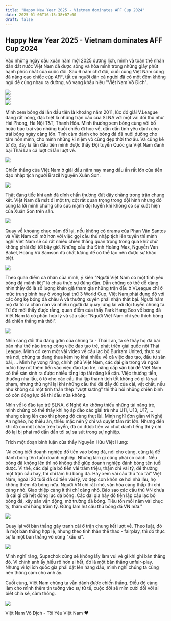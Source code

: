 ```yaml
---
title: "Happy New Year 2025 - Vietnam dominates AFF Cup 2024"
date: 2025-01-06T16:15:38+07:00
draft: false
---
```


## Happy New Year 2025 - Vietnam dominates AFF Cup 2024

Vào những ngày đầu xuân năm mới 2025 dương lịch, mình và toàn thể nhân dân đất nước Việt Nam đã được sống và hòa mình trong những giây phút hạnh phúc nhất của cuộc đời. Sau 6 năm chờ đợi, cuối cùng Việt Nam cũng đã nâng cao chiếc cúp AFF, tất cả người dân cả người đã có một đêm không ngủ để cùng nhau ra đường, vô vang khẩu hiệu "Việt Nam Vô Địch".  

<img src="./3.jpg" style="display: block; margin-left: auto; margin-right: auto;">


<img src="./1.jpg" style="display: block; margin-left: auto; margin-right: auto;">

<img src="./2.jpg" style="display: block; margin-left: auto; margin-right: auto;">

Mình xem bóng đá lần đầu tiên là khoảng năm 2011, lúc đó giải V.League đang rất nóng, đặc biệt là những trận cầu của SLNA với một vài đối thủ như Hải Phòng, Hà Nội T&T, Thanh Hóa. Mình thường xem bóng cùng với bố hoặc bác trai vào những buổi chiều đi học về, dần dần tình yêu dành cho trái bóng ngày càng lớn. Tình cảm dành cho bóng đá đã nuôi dưỡng cho tâm hồn mình, cho mình những kỉ niệm vô cùng đẹp thời thơ ấu. 
Và cũng kể từ đó, đây là lần đầu tiên mình được thấy Đội tuyển Quốc gia Việt Nam đánh bại Thái Lan cả lượt đi lẫn lượt về. 

<img src="./4.jpg" style="display: block; margin-left: auto; margin-right: auto;">

Chiến thắng của Việt Nam ở giải đấu năm nay mang dấu ấn rất lớn của tiền đạo nhập tịch người Brazil Nguyễn Xuân Son. 

<img src="./5.jpg" style="display: block; margin-left: auto; margin-right: auto;">

Thật đáng tiếc khi anh đã dính chấn thương đứt dây chằng trong trận chung kết. Việt Nam đã mất đi một trụ cột rất quan trọng trong đội hình nhưng đó cũng là lời minh chứng cho sức mạnh đội tuyển khi không có sự xuất hiện của Xuân Son trên sân. 

<img src="./14.jpg" style="display: block; margin-left: auto; margin-right: auto;">

Quay về khoảng chục năm đổ lại, nếu không có drama của Phan Văn Santos và Việt Nam cởi mở hơn với việc gọi cầu thủ nhập tịch lên tuyển thì mình nghĩ Việt Nam sẽ có rất nhiều chiến thắng quan trọng trong quá khứ chứ không phải đợi tới bây giờ. Những cầu thủ Đinh Hoàng Max, Nguyễn Van Bakel, Hoàng Vũ Samson đủ chất lượng để có thể tạo nên được sự khác biệt. 

<img src="./7.jpg" style="display: block; margin-left: auto; margin-right: auto;">

Theo quan điểm cá nhân của mình, ý kiến "Người Việt Nam có một tình yêu bóng đá mãnh liệt" là chưa thực sự đúng đắn. Dẫn chứng có thể dễ dàng nhìn thấy đó là số lượng khán giả tham gia những trận đấu ở VLeague chỉ ở mức trung bình hay ở vòng loại thứ 3 World Cup, Việt Nam phải đụng độ với các ông kẹ bóng đá châu Á và thường xuyên phải nhận thất bại. Người hâm mộ đã tỏ ra chán nản và nhiều người đã quay lưng lại với đội tuyển chúng ta. Từ đó mới thấy được rằng, quan điểm của thầy Park Hang Seo về bóng đá Việt Nam là có phần hợp lý và sâu sắc: "Người Việt Nam chỉ yêu thích bóng đá chiến thắng mà thôi".  

<!-- <img src="./8.jpg" style="display: block; margin-left: auto; margin-right: auto;"> -->

<img src="./9.jpg" style="display: block; margin-left: auto; margin-right: auto;">

Nhìn sang đối thủ đáng gờm của chúng ta - Thái Lan, ta sẽ thấy họ đã bài bản như thế nào trong công việc đào tạo trẻ, phát triển giải quốc nội Thái League. Mình có xem một vài video về câu lạc bộ Buriram United, thực sự mà nói, chúng ta đang thua kém họ khá nhiều về cả việc đào tạo, đầu tư sân bãi, ... Mình hy vọng rằng, chính phủ Việt Nam, các đại gia trong và ngoài nước hãy rót thêm tiền vào việc đào tạo trẻ, nâng cấp sân bãi để Việt Nam có thể sản sinh ra được nhiều tầng lớp tài năng kế cận. Việc thưởng tiền, thưởng nhà lầu, ô tô cho các cầu thủ lập thành tích tốt không có gì là sai phạm, nhưng thử nghĩ lại khi những cầu thủ đã đầy đủ của cải, vật chất, nếu như không có một tinh thần thép "vượt sướng" thì thử hỏi những chiến binh có còn động lực để thi đấu nữa không. 

Nhìn về lò đào tạo trẻ SLNA, ở Nghệ An không thiếu những tài năng trẻ, minh chứng có thể thấy khi họ áp đảo các giải trẻ như U11, U13, U17, ... nhưng càng lên cao thì phong độ càng thụt lùi. Mình nghĩ đơn giản vì Nghệ An nghèo, họ thiếu ăn, thiếu mặc nên ý chí và quyết tâm rất lớn. Nhưng đến khi đã có một chân trên tuyển, đã có được tiền và chút danh tiếng thì ý chí đó lại bị phai mờ dần dẫn tới sự sa sút trong sự nghiệp. 

Trích một đoạn bình luận của thầy Nguyễn Hữu Việt Hưng: 

"Ai cũng biết doanh nghiệp đổ tiền vào bóng đá, nói cho cùng, cũng là để đánh bóng tên tuổi doanh nghiệp. Nhưng làm gì cũng phải có cách. Nếu bóng đã không lên thì nó không thể giúp doanh nghiệp đánh bóng tên tuổi được. Vì thế, các đại gia bỏ tiền vài trăm triệu, thậm chí vài tỷ, để thưởng một trận cầu hay, thì chỉ làm hư bóng đá. Hãy xem vài cầu thủ “có tài” Việt Nam, ngoài 20 tuổi đã có tiền vài tỷ, vợ đẹp con khôn xe hơi nhà lầu, họ không thèm đá bóng nữa. Người VN chí rất nhỏ, văn hóa càng thấp thì chí càng nhỏ. Giao thiệp càng ít thì chí càng nhỏ. Bảo sao các cầu thủ VN chưa là cái gì đã hết động lực đá bóng.
Các đại gia hãy đổ tiền lập câu lạc bộ bóng đá, xây sân vận động, mở trường đá bóng. Tiêu tốn mỗi năm vài chục tỷ, thậm chí hàng trăm tỷ. Đừng làm hư cầu thủ bóng đá VN nữa."

<img src="./11.jpg" style="display: block; margin-left: auto; margin-right: auto;">

Quay lại với bàn thắng gây tranh cãi ở trận chung kết lượt về. Theo luật, đó là một bàn thắng hợp lệ, nhưng theo tinh thần thể thao - fairplay, thì đó thực sự là một bàn thắng vô cùng "xấu xí". 

<img src="./12.jpg" style="display: block; margin-left: auto; margin-right: auto;">

Mình nghĩ rằng, Supachok cũng sẽ không lấy làm vui vẻ gì khi ghi bàn thắng đó. Vì chính anh ấy hiểu rõ hơn ai hết, đó là một bàn thắng unfair-play. Nhưng vì lợi ích quốc gia phải đặt lên hàng đầu, mình nghĩ chúng ta cũng nên thông cảm cho anh ấy. 

Cuối cùng, Việt Nam chúng ta vẫn dành được chiến thắng. Điều đó càng làm cho mình thêm tin tưởng vào sự tử tế, cuộc đời sẽ mỉm cười đối với ai biết chia sẻ, cảm thông. 

<img src="./13.jpg" style="display: block; margin-left: auto; margin-right: auto;">

Việt Nam Vô Địch - Tôi Yêu Việt Nam :heart:
<!-- <img src="./10.jpg" style="display: block; margin-left: auto; margin-right: auto;"> -->
<!-- <img src="./6.jpg" style="display: block; margin-left: auto; margin-right: auto;"> -->